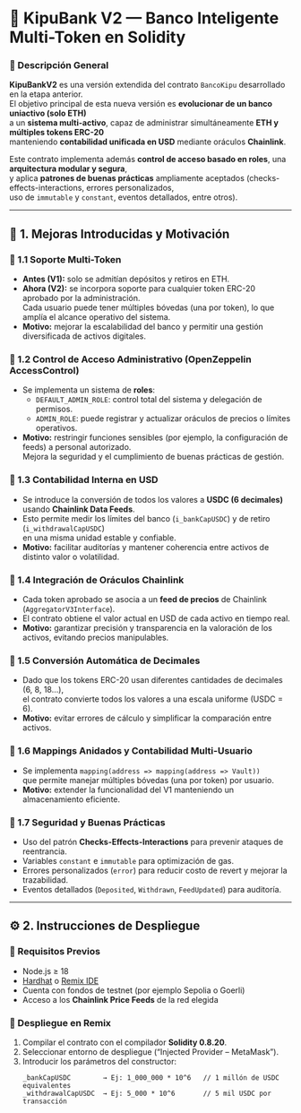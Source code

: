 # 🏦 KipuBank V2 — Banco Inteligente Multi-Token en Solidity

### 📘 Descripción General

**KipuBankV2** es una versión extendida del contrato `BancoKipu` desarrollado en la etapa anterior.  
El objetivo principal de esta nueva versión es **evolucionar de un banco uniactivo (solo ETH)**  
a un **sistema multi-activo**, capaz de administrar simultáneamente **ETH y múltiples tokens ERC-20**  
manteniendo **contabilidad unificada en USD** mediante oráculos **Chainlink**.

Este contrato implementa además **control de acceso basado en roles**, una **arquitectura modular y segura**,  
y aplica **patrones de buenas prácticas** ampliamente aceptados (checks-effects-interactions, errores personalizados,  
uso de `immutable` y `constant`, eventos detallados, entre otros).

---

## 🚀 1. Mejoras Introducidas y Motivación

### 🔹 1.1 Soporte Multi-Token
- **Antes (V1):** solo se admitían depósitos y retiros en ETH.  
- **Ahora (V2):** se incorpora soporte para cualquier token ERC-20 aprobado por la administración.  
  Cada usuario puede tener múltiples bóvedas (una por token), lo que amplía el alcance operativo del sistema.  
- **Motivo:** mejorar la escalabilidad del banco y permitir una gestión diversificada de activos digitales.

### 🔹 1.2 Control de Acceso Administrativo (OpenZeppelin AccessControl)
- Se implementa un sistema de **roles**:
  - `DEFAULT_ADMIN_ROLE`: control total del sistema y delegación de permisos.
  - `ADMIN_ROLE`: puede registrar y actualizar oráculos de precios o límites operativos.
- **Motivo:** restringir funciones sensibles (por ejemplo, la configuración de feeds) a personal autorizado.  
  Mejora la seguridad y el cumplimiento de buenas prácticas de gestión.

### 🔹 1.3 Contabilidad Interna en USD
- Se introduce la conversión de todos los valores a **USDC (6 decimales)** usando **Chainlink Data Feeds**.  
- Esto permite medir los límites del banco (`i_bankCapUSDC`) y de retiro (`i_withdrawalCapUSDC`)  
  en una misma unidad estable y confiable.  
- **Motivo:** facilitar auditorías y mantener coherencia entre activos de distinto valor o volatilidad.

### 🔹 1.4 Integración de Oráculos Chainlink
- Cada token aprobado se asocia a un **feed de precios** de Chainlink (`AggregatorV3Interface`).  
- El contrato obtiene el valor actual en USD de cada activo en tiempo real.  
- **Motivo:** garantizar precisión y transparencia en la valoración de los activos, evitando precios manipulables.

### 🔹 1.5 Conversión Automática de Decimales
- Dado que los tokens ERC-20 usan diferentes cantidades de decimales (6, 8, 18…),  
  el contrato convierte todos los valores a una escala uniforme (USDC = 6).  
- **Motivo:** evitar errores de cálculo y simplificar la comparación entre activos.

### 🔹 1.6 Mappings Anidados y Contabilidad Multi-Usuario
- Se implementa `mapping(address => mapping(address => Vault))`  
  que permite manejar múltiples bóvedas (una por token) por usuario.  
- **Motivo:** extender la funcionalidad del V1 manteniendo un almacenamiento eficiente.

### 🔹 1.7 Seguridad y Buenas Prácticas
- Uso del patrón **Checks-Effects-Interactions** para prevenir ataques de reentrancia.  
- Variables `constant` e `immutable` para optimización de gas.  
- Errores personalizados (`error`) para reducir costo de revert y mejorar la trazabilidad.  
- Eventos detallados (`Deposited`, `Withdrawn`, `FeedUpdated`) para auditoría.  

---

## ⚙️ 2. Instrucciones de Despliegue

### 🧩 Requisitos Previos
- Node.js ≥ 18  
- [Hardhat](https://hardhat.org/) o [Remix IDE](https://remix.ethereum.org/)  
- Cuenta con fondos de testnet (por ejemplo Sepolia o Goerli)  
- Acceso a los **Chainlink Price Feeds** de la red elegida  

### 🧱 Despliegue en Remix
1. Compilar el contrato con el compilador **Solidity 0.8.20**.
2. Seleccionar entorno de despliegue (“Injected Provider – MetaMask”).
3. Introducir los parámetros del constructor:
   ```text
   _bankCapUSDC        → Ej: 1_000_000 * 10^6   // 1 millón de USDC equivalentes
   _withdrawalCapUSDC  → Ej: 5_000 * 10^6       // 5 mil USDC por transacción

